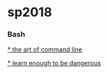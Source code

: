 # sp2018



### Bash
  <a href="https://github.com/jlevy/the-art-of-command-line/blob/master/README.md" > * the art of command line <a/>
  
  <a href="https://www.learnenough.com" > * learn enough to be dangerous <a/>
  

